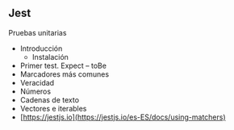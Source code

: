 ## Jest

Pruebas unitarias

- Introducción
  - Instalación
- Primer test. Expect – toBe
- Marcadores más comunes
- Veracidad
- Números
- Cadenas de texto
- Vectores e iterables
- [https://jestjs.io](https://jestjs.io/es-ES/docs/using-matchers)
